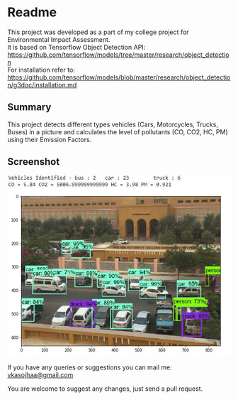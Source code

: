 # Readme

This project was developed as a part of my college project for Environmental Impact Assessment.<br>
It is based on Tensorflow Object Detection API: https://github.com/tensorflow/models/tree/master/research/object_detection<br>
For installation refer to: https://github.com/tensorflow/models/blob/master/research/object_detection/g3doc/installation.md
## Summary
This project detects different types vehicles (Cars, Motorcycles, Trucks, Buses) in a picture and calculates the level of pollutants (CO, CO2, HC, PM) using their Emission Factors.
## Screenshot
![Screenshot](/object_detection/screenshot.png)



If you have any queries or suggestions you can mail me: vkasojhaa@gmail.com

You are welcome to suggest any changes, just send a pull request.
